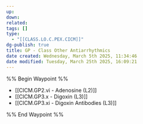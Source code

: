 ```yaml
---
up: 
down: 
related: 
tags: []
type:
  - "[[CLASS.LO.C.PEX.CICM]]"
dg-publish: true
title: GP - Class Other Antiarrhythmics
date created: Wednesday, March 5th 2025, 11:34:46
date modified: Tuesday, March 25th 2025, 16:09:21
---
```


%% Begin Waypoint %%

- [[CICM.GP2.vi - Adenosine (L2)]]
- [[CICM.GP3.x - Digoxin (L3)]]
- [[CICM.GP3.xi - Digoxin Antibodies (L3)]]

%% End Waypoint %%
